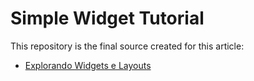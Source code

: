 # Simple Widget Tutorial

This repository is the final source created for this article:
- [Explorando Widgets e Layouts](https://medium.com/flutter-comunidade-br/explorando-widgets-e-layouts-6fd34ecb82f)
